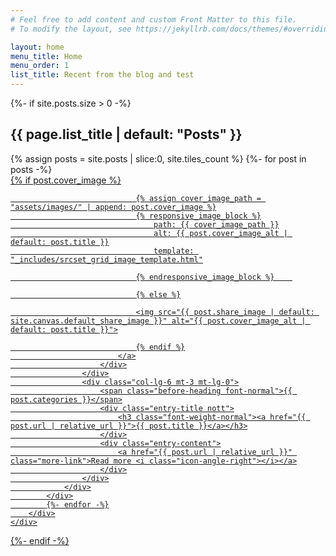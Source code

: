```yaml
---
# Feel free to add content and custom Front Matter to this file.
# To modify the layout, see https://jekyllrb.com/docs/themes/#overriding-theme-defaults

layout: home
menu_title: Home
menu_order: 1
list_title: Recent from the blog and test
---
```







<div class="section dark " style="background-image: url('{{ "/assets/images/coding_with_love_since_2004_1440x600px.jpeg" | relative_url }}'); padding: 300px 0; margin-top: -80px; background-position: right center; background-size: cover">
</div>


{%- if site.posts.size > 0 -%}
<div id="section-blog" class="page-section">
        <h2 class="text-center text-uppercase font-weight-light ls3 font-body">
		{{ page.list_title | default: "Posts" }} 
        </h2>
</div>

<div class="section mb-0">
	<div class="container clearfix">
		<div class="row posts-md mt-5 col-mb-50 mb-0">
			{% assign posts = site.posts | slice:0, site.tiles_count %}
			{%- for post in posts -%}
			<div class="entry col-md-6">
				<div class="grid-inner row align-items-center">
					<div class="col-lg-6">
						<div class="entry-image">
							<a href="{{ post.url | relative_url }}">
								{% if post.cover_image %}
								
								{% assign cover_image_path = "assets/images/" | append: post.cover_image %}
								{% responsive_image_block %}
									path: {{ cover_image_path }}
									alt: {{ post.cover_image_alt | default: post.title }}
									template: "_includes/srcset_grid_image_template.html"

								{% endresponsive_image_block %}    

								{% else %}

								<img src="{{ post.share_image | default: site.canvas.default_share_image }}" alt="{{ post.cover_image_alt | default: post.title }}">

								{% endif %}
							</a>
						</div>
					</div>
					<div class="col-lg-6 mt-3 mt-lg-0">
						<span class="before-heading font-normal">{{ post.categories }}</span>
						<div class="entry-title nott">
							<h3 class="font-weight-normal"><a href="{{ post.url | relative_url }}">{{ post.title }}</a></h3>
						</div>
						<div class="entry-content">
							<a href="{{ post.url | relative_url }}" class="more-link">Read more <i class="icon-angle-right"></i></a>
						</div>
					</div>
				</div>
			</div>
			{%- endfor -%}
		</div>
	</div>
</div>

{%- endif -%}
